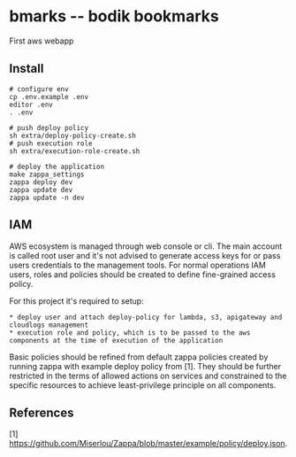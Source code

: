 # bmarks -- bodik bookmarks

First aws webapp


## Install

```
# configure env
cp .env.example .env
editor .env
. .env

# push deploy policy
sh extra/deploy-policy-create.sh
# push execution role
sh extra/execution-role-create.sh

# deploy the application
make zappa_settings
zappa deploy dev
zappa update dev
zappa update -n dev
```


## IAM

AWS ecosystem is managed through web console or cli. The main account is called
root user and it's not advised to generate access keys for or pass users
credentials to the management tools. For normal operations IAM
users, roles and policies should be created to define fine-grained access policy.

For this project it's required to setup:

	* deploy user and attach deploy-policy for lambda, s3, apigateway and cloudlogs management
	* execution role and policy, which is to be passed to the aws components at the time of execution of the application

Basic policies should be refined from default zappa policies created by running
zappa with example deploy policy from [1]. They should be further restricted in
the terms of allowed actions on services and constrained to the specific
resources to achieve least-privilege principle on all components.


## References

[1] https://github.com/Miserlou/Zappa/blob/master/example/policy/deploy.json.
